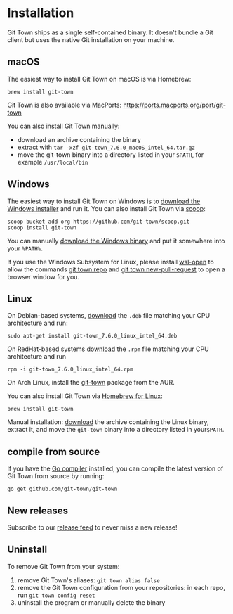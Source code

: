 # Installation

Git Town ships as a single self-contained binary. It doesn't bundle a Git client
but uses the native Git installation on your machine.

## macOS

The easiest way to install Git Town on macOS is via Homebrew:

```
brew install git-town
```

Git Town is also available via MacPorts:
https://ports.macports.org/port/git-town

You can also install Git Town manually:

- download an archive containing the binary
- extract with `tar -xzf git-town_7.6.0_macOS_intel_64.tar.gz`
- move the git-town binary into a directory listed in your `$PATH`, for example
  `/usr/local/bin`

## Windows

The easiest way to install Git Town on Windows is to
[download the Windows installer](https://github.com/git-town/git-town/releases/download/v7.6.0/git-town_7.6.0_windows_intel_64.msi)
and run it. You can also install Git Town via [scoop](https://scoop.sh):

```
scoop bucket add org https://github.com/git-town/scoop.git
scoop install git-town
```

You can manually
[download the Windows binary](https://github.com/git-town/git-town/releases/download/v7.6.0/git-town_7.6.0_windows_intel_64.zip)
and put it somewhere into your `%PATH%`.

If you use the Windows Subsystem for Linux, please install
[wsl-open](https://www.npmjs.com/package/wsl-open) to allow the commands
[git town repo](https://github.com/git-town/git-town/blob/master/documentation/commands/repo.md)
and
[git town new-pull-request](https://github.com/git-town/git-town/blob/master/documentation/commands/new-pull-request.md)
to open a browser window for you.

## Linux

On Debian-based systems,
[download](https://github.com/git-town/git-town/releases/latest) the `.deb` file
matching your CPU architecture and run:

```
sudo apt-get install git-town_7.6.0_linux_intel_64.deb
```

On RedHat-based systems
[download](https://github.com/git-town/git-town/releases/latest) the `.rpm` file
matching your CPU architecture and run

```
rpm -i git-town_7.6.0_linux_intel_64.rpm
```

On Arch Linux, install the
[git-town](https://aur.archlinux.org/packages/git-town) package from the AUR.

You can also install Git Town via
[Homebrew for Linux](https://docs.brew.sh/Homebrew-on-Linux):

```
brew install git-town
```

Manual installation:
[download](https://github.com/git-town/git-town/releases/latest) the archive
containing the Linux binary, extract it, and move the `git-town` binary into a
directory listed in your`$PATH`.

## compile from source

If you have the [Go compiler](https://go.dev) installed, you can compile the
latest version of Git Town from source by running:

```
go get github.com/git-town/git-town
```

## New releases

Subscribe to our
[release feed](https://github.com/git-town/git-town/releases.atom) to never miss
a new release!

## Uninstall

To remove Git Town from your system:

1. remove Git Town's aliases: `git town alias false`
2. remove the Git Town configuration from your repositories: in each repo, run
   `git town config reset`
3. uninstall the program or manually delete the binary
